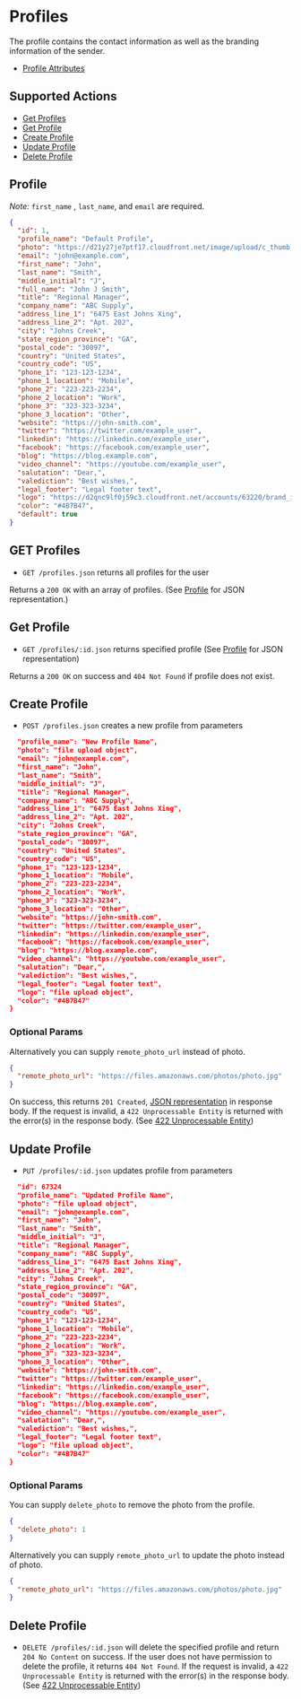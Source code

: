 # Profiles

The profile contains the contact information as well as the branding information of the sender.

* [Profile Attributes](#profile)

## Supported Actions

* [Get Profiles](#get-profiles)
* [Get Profile](#get-profile)
* [Create Profile](#create-profile)
* [Update Profile](#update-profile)
* [Delete Profile](#delete-profile)

## Profile

*Note:* ```first_name``` , ```last_name```, and ```email``` are required.

```json
{
  "id": 1,
  "profile_name": "Default Profile",
  "photo": "https://d21y27je7ptf17.cloudfront.net/image/upload/c_thumb,dpr_2.0,g_faces,h_120,w_120,z_0.7/rplxklponamcoy3ao99c.png",
  "email": "john@example.com",
  "first_name": "John",
  "last_name": "Smith",
  "middle_initial": "J",
  "full_name": "John J Smith",
  "title": "Regional Manager",
  "company_name": "ABC Supply",
  "address_line_1": "6475 East Johns Xing",
  "address_line_2": "Apt. 202",
  "city": "Johns Creek",
  "state_region_province": "GA",
  "postal_code": "30097",
  "country": "United States",
  "country_code": "US",
  "phone_1": "123-123-1234",
  "phone_1_location": "Mobile",
  "phone_2": "223-223-2234",
  "phone_2_location": "Work",
  "phone_3": "323-323-3234",
  "phone_3_location": "Other",
  "website": "https://john-smith.com",
  "twitter": "https://twitter.com/example_user",
  "linkedin": "https://linkedin.com/example_user",
  "facebook": "https://facebook.com/example_user",
  "blog": "https://blog.example.com",
  "video_channel": "https://youtube.com/example_user",
  "salutation": "Dear,",
  "valediction": "Best wishes,",
  "legal_footer": "Legal footer text",
  "logo": "https://d2qnc9lf0j59c3.cloudfront.net/accounts/63220/brand_identities/101570/size_320x140/new_logo.jpg?1550612260",
  "color": "#4B7B47",
  "default": true
}
```

## GET Profiles

* ```GET /profiles.json``` returns all profiles for the user

Returns a ```200 OK``` with an array of profiles. (See [Profile](#profile) for JSON representation.)

## Get Profile

* ```GET /profiles/:id.json``` returns specified profile (See [Profile](#profile) for JSON representation)

Returns a ```200 OK``` on success and ```404 Not Found``` if profile does not exist.

## Create Profile

* ```POST /profiles.json``` creates a new profile from parameters

```json
  "profile_name": "New Profile Name",
  "photo": "file upload object",
  "email": "john@example.com",
  "first_name": "John",
  "last_name": "Smith",
  "middle_initial": "J",
  "title": "Regional Manager",
  "company_name": "ABC Supply",
  "address_line_1": "6475 East Johns Xing",
  "address_line_2": "Apt. 202",
  "city": "Johns Creek",
  "state_region_province": "GA",
  "postal_code": "30097",
  "country": "United States",
  "country_code": "US",
  "phone_1": "123-123-1234",
  "phone_1_location": "Mobile",
  "phone_2": "223-223-2234",
  "phone_2_location": "Work",
  "phone_3": "323-323-3234",
  "phone_3_location": "Other",
  "website": "https://john-smith.com",
  "twitter": "https://twitter.com/example_user",
  "linkedin": "https://linkedin.com/example_user",
  "facebook": "https://facebook.com/example_user",
  "blog": "https://blog.example.com",
  "video_channel": "https://youtube.com/example_user",
  "salutation": "Dear,",
  "valediction": "Best wishes,",
  "legal_footer": "Legal footer text",
  "logo": "file upload object",
  "color": "#4B7B47"
}
```

### Optional Params
Alternatively you can supply ```remote_photo_url``` instead of photo.
```json
{
  "remote_photo_url": "https://files.amazonaws.com/photos/photo.jpg"
}
```

On success, this returns ```201 Created```, [JSON representation](#profile) in response body. If the request is invalid, a ```422 Unprocessable Entity``` is returned with the error(s) in the response body. (See [422 Unprocessable Entity](https://github.com/outstand/api-docs/blob/master/422.md))

## Update Profile

* ```PUT /profiles/:id.json``` updates profile from parameters

```json
  "id": 67324
  "profile_name": "Updated Profile Name",
  "photo": "file upload object",
  "email": "john@example.com",
  "first_name": "John",
  "last_name": "Smith",
  "middle_initial": "J",
  "title": "Regional Manager",
  "company_name": "ABC Supply",
  "address_line_1": "6475 East Johns Xing",
  "address_line_2": "Apt. 202",
  "city": "Johns Creek",
  "state_region_province": "GA",
  "postal_code": "30097",
  "country": "United States",
  "country_code": "US",
  "phone_1": "123-123-1234",
  "phone_1_location": "Mobile",
  "phone_2": "223-223-2234",
  "phone_2_location": "Work",
  "phone_3": "323-323-3234",
  "phone_3_location": "Other",
  "website": "https://john-smith.com",
  "twitter": "https://twitter.com/example_user",
  "linkedin": "https://linkedin.com/example_user",
  "facebook": "https://facebook.com/example_user",
  "blog": "https://blog.example.com",
  "video_channel": "https://youtube.com/example_user",
  "salutation": "Dear,",
  "valediction": "Best wishes,",
  "legal_footer": "Legal footer text",
  "logo": "file upload object",
  "color": "#4B7B47"
}
```

### Optional Params
You can supply ```delete_photo``` to remove the photo from the profile.
```json
{
  "delete_photo": 1
}
```
Alternatively you can supply ```remote_photo_url``` to update the photo instead of photo.
```json
{
  "remote_photo_url": "https://files.amazonaws.com/photos/photo.jpg"
}
```

## Delete Profile

* ```DELETE /profiles/:id.json``` will delete the specified profile and return ```204 No Content``` on success. If the user does not have permission to delete the profile, it returns ```404 Not Found```. If the request is invalid, a ```422 Unprocessable Entity``` is returned with the error(s) in the response body. (See [422 Unprocessable Entity](https://github.com/outstand/api-docs/blob/master/422.md))
